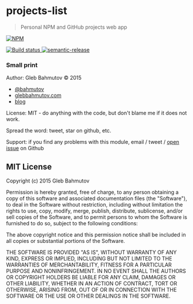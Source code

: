 # projects-list

> Personal NPM and GitHub projects web app

[![NPM][list-of-projects-icon] ][list-of-projects-url]

[![Build status][list-of-projects-ci-image] ][list-of-projects-ci-url]
[![semantic-release][semantic-image] ][semantic-url]

### Small print

Author: Gleb Bahmutov &copy; 2015

* [@bahmutov](https://twitter.com/bahmutov)
* [glebbahmutov.com](http://glebbahmutov.com)
* [blog](http://glebbahmutov.com/blog/)

License: MIT - do anything with the code, but don't blame me if it does not work.

Spread the word: tweet, star on github, etc.

Support: if you find any problems with this module, email / tweet /
[open issue](https://github.com/bahmutov/list-of-projects/issues) on Github

## MIT License

Copyright (c) 2015 Gleb Bahmutov

Permission is hereby granted, free of charge, to any person
obtaining a copy of this software and associated documentation
files (the "Software"), to deal in the Software without
restriction, including without limitation the rights to use,
copy, modify, merge, publish, distribute, sublicense, and/or sell
copies of the Software, and to permit persons to whom the
Software is furnished to do so, subject to the following
conditions:

The above copyright notice and this permission notice shall be
included in all copies or substantial portions of the Software.

THE SOFTWARE IS PROVIDED "AS IS", WITHOUT WARRANTY OF ANY KIND,
EXPRESS OR IMPLIED, INCLUDING BUT NOT LIMITED TO THE WARRANTIES
OF MERCHANTABILITY, FITNESS FOR A PARTICULAR PURPOSE AND
NONINFRINGEMENT. IN NO EVENT SHALL THE AUTHORS OR COPYRIGHT
HOLDERS BE LIABLE FOR ANY CLAIM, DAMAGES OR OTHER LIABILITY,
WHETHER IN AN ACTION OF CONTRACT, TORT OR OTHERWISE, ARISING
FROM, OUT OF OR IN CONNECTION WITH THE SOFTWARE OR THE USE OR
OTHER DEALINGS IN THE SOFTWARE.

[list-of-projects-icon]: https://nodei.co/npm/list-of-projects.png?downloads=true
[list-of-projects-url]: https://npmjs.org/package/list-of-projects
[list-of-projects-ci-image]: https://travis-ci.org/bahmutov/list-of-projects.png?branch=master
[list-of-projects-ci-url]: https://travis-ci.org/bahmutov/list-of-projects
[list-of-projects-dependencies-image]: https://david-dm.org/bahmutov/list-of-projects.png
[list-of-projects-dependencies-url]: https://david-dm.org/bahmutov/list-of-projects
[list-of-projects-devdependencies-image]: https://david-dm.org/bahmutov/list-of-projects/dev-status.png
[list-of-projects-devdependencies-url]: https://david-dm.org/bahmutov/list-of-projects#info=devDependencies
[semantic-image]: https://img.shields.io/badge/%20%20%F0%9F%93%A6%F0%9F%9A%80-semantic--release-e10079.svg
[semantic-url]: https://github.com/semantic-release/semantic-release
